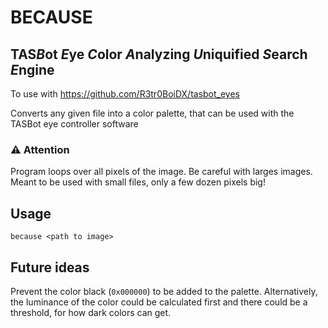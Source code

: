 # BECAUSE
## TAS*B*ot *E*ye *C*olor *A*nalyzing *U*niquified *S*earch *E*ngine

To use with https://github.com/R3tr0BoiDX/tasbot_eyes

Converts any given file into a color palette, that can be used with the TASBot eye controller software

### ⚠️ Attention
Program loops over all pixels of the image. Be careful with larges images. Meant to be used with small files, only a few dozen pixels big!

## Usage
`because <path to image>`

## Future ideas
Prevent the color black (`0x000000`) to be added to the palette. Alternatively, the luminance of the color could be calculated first and there could be a threshold, for how dark colors can get.
